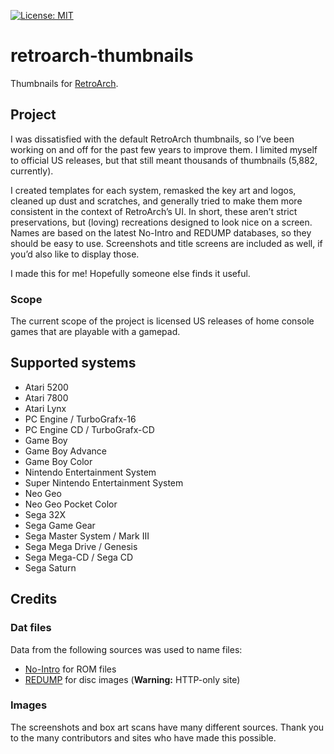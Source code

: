 [![License: MIT](https://img.shields.io/badge/License-MIT-yellow.svg)](https://opensource.org/licenses/MIT)

# retroarch-thumbnails

Thumbnails for [RetroArch](https://www.retroarch.com/).

## Project

I was dissatisfied with the default RetroArch thumbnails, so I’ve been working on and off for the past few years to improve them. I limited myself to official US releases, but that still meant thousands of thumbnails (5,882, currently).

I created templates for each system, remasked the key art and logos, cleaned up dust and scratches, and generally tried to make them more consistent in the context of RetroArch’s UI. In short, these aren’t strict preservations, but (loving) recreations designed to look nice on a screen.
Names are based on the latest No-Intro and REDUMP databases, so they should be easy to use. Screenshots and title screens are included as well, if you’d also like to display those.

I made this for me! Hopefully someone else finds it useful.

### Scope

The current scope of the project is licensed US releases of home console games that are playable with a gamepad.

## Supported systems

* Atari 5200
* Atari 7800
* Atari Lynx
* PC Engine / TurboGrafx-16
* PC Engine CD / TurboGrafx-CD
* Game Boy
* Game Boy Advance
* Game Boy Color
* Nintendo Entertainment System
* Super Nintendo Entertainment System
* Neo Geo
* Neo Geo Pocket Color
* Sega 32X
* Sega Game Gear
* Sega Master System / Mark III
* Sega Mega Drive / Genesis
* Sega Mega-CD / Sega CD
* Sega Saturn

## Credits

### Dat files

Data from the following sources was used to name files:

* [No-Intro](https://no-intro.org/) for ROM files
* [REDUMP](http://redump.org/) for disc images (**Warning:** HTTP-only site)

### Images

The screenshots and box art scans have many different sources. Thank you to the many contributors and sites who have made this possible.
